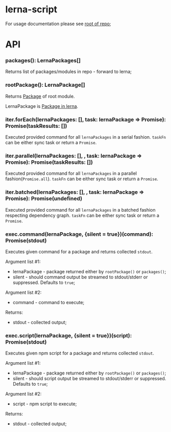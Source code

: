 # lerna-script

For usage documentation please see [root of repo](../README.md);

# API

### packages(): LernaPackages[]
Returns list of packages/modules in repo - forward to lerna;

### rootPackage(): LernaPackage[]
Returns [Package](https://github.com/lerna/lerna/blob/master/src/Package.js) of root module. 

LernaPackage is [Package in lerna](https://github.com/lerna/lerna/blob/master/src/Package.js).
 
### iter.forEach(lernaPackages: [], task: lernaPackage => Promise): Promise(taskResults: [])
Executed provided command for all `lernaPackages` in a serial fashion. `taskFn` can be either sync task or return a `Promise`.

### iter.parallel(lernaPackages: [], , task: lernaPackage => Promise): Promise(taskResults: [])
Executed provided command for all `lernaPackages` in a parallel fashion(`Promise.all`). `taskFn` can be either sync task or return a `Promise`.

### iter.batched(lernaPackages: [], , task: lernaPackage => Promise): Promise(undefined)
Executed provided command for all `lernaPackages` in a batched fashion respecting dependency graph. `taskFn` can be either sync task or return a `Promise`.

### exec.command(lernaPackage, {silent = true})(command): Promise(stdout)
Executes given command for a package and returns collected `stdout`.

Argument list #1:
 - lernaPackage - package returned either by `rootPackage()` or `packages()`;
 - silent - should command output be streamed to stdout/stderr or suppressed. Defaults to `true`; 

Argument list #2:
 - command - command to execute;
 
Returns:
 - stdout - collected output; 
 
### exec.script(lernaPackage, {silent = true})(script): Promise(stdout)
Executes given npm script for a package and returns collected `stdout`.

Argument list #1:
 - lernaPackage - package returned either by `rootPackage()` or `packages()`;
 - silent - should script output be streamed to stdout/stderr or suppressed. Defaults to `true`;

Argument list #2:
 - script - npm script to execute;
 
Returns:
 - stdout - collected output;